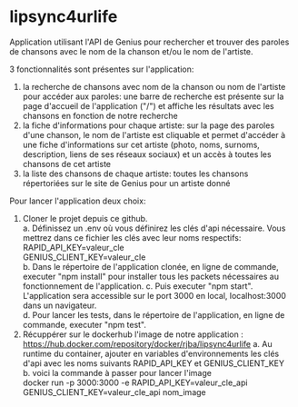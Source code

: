 # lipsync4urlife
Application utilisant l'API de Genius pour rechercher et trouver des paroles de chansons avec le nom de la chanson et/ou le nom de l'artiste. 

3 fonctionnalités sont présentes sur l'application: 
1. la recherche de chansons avec nom de la chanson ou nom de l'artiste pour accéder aux paroles: une barre de recherche est présente sur la page d'accueil de l'application ("/") et affiche les résultats avec les chansons en fonction de notre recherche
2. la fiche d'informations pour chaque artiste: sur la page des paroles d'une chanson, le nom de l'artiste est cliquable et permet d'accéder à une fiche d'informations sur cet artiste (photo, noms, surnoms, description, liens de ses réseaux sociaux) et un accès à toutes les chansons de cet artiste
3. la liste des chansons de chaque artiste: toutes les chansons répertoriées sur le site de Genius pour un artiste donné

Pour lancer l'application deux choix:
1. Cloner le projet depuis ce github.  
  a. Définissez un .env où vous définirez les clés d'api nécessaire. Vous mettrez dans ce fichier les clés avec leur noms respectifs:  
    RAPID_API_KEY=valeur_cle  
    GENIUS_CLIENT_KEY=valeur_cle  
  b. Dans le répertoire de l'application clonée, en ligne de commande, executer "npm install" pour installer tous les packets nécessaires au fonctionnement de l'application.     c. Puis executer "npm start". L'application sera accessible sur le port 3000 en local, localhost:3000 dans un navigateur.  
  d. Pour lancer les tests, dans le répertoire de l'application, en ligne de commande, executer "npm test".  
2. Récuppérer sur le dockerhub l'image de notre application : https://hub.docker.com/repository/docker/rjba/lipsync4urlife
  a. Au runtime du container, ajouter en variables d'environnements les clés d'api avec les noms suivants RAPID_API_KEY et GENIUS_CLIENT_KEY  
  b. voici la commande à passer pour lancer l'image  
  docker run -p 3000:3000 -e RAPID_API_KEY=valeur_cle_api GENIUS_CLIENT_KEY=valeur_cle_api nom_image

